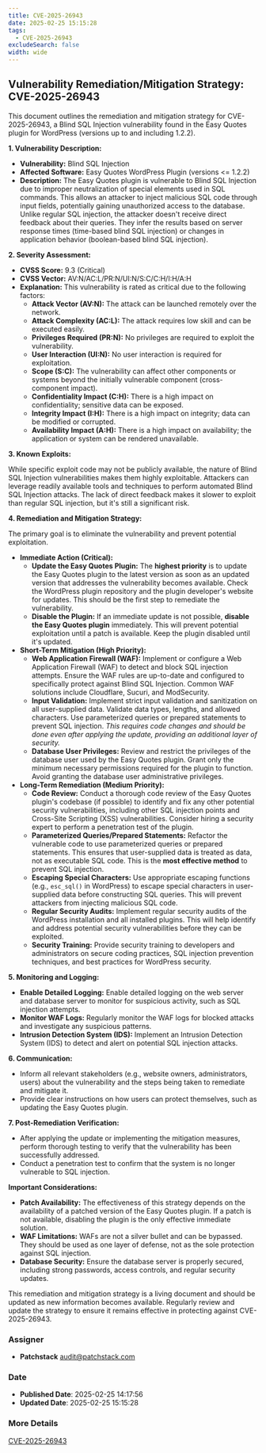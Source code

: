 ```yaml
---
title: CVE-2025-26943
date: 2025-02-25 15:15:28
tags:
  - CVE-2025-26943
excludeSearch: false
width: wide
---
```


## Vulnerability Remediation/Mitigation Strategy: CVE-2025-26943

This document outlines the remediation and mitigation strategy for CVE-2025-26943, a Blind SQL Injection vulnerability found in the Easy Quotes plugin for WordPress (versions up to and including 1.2.2).

**1. Vulnerability Description:**

*   **Vulnerability:** Blind SQL Injection
*   **Affected Software:** Easy Quotes WordPress Plugin (versions <= 1.2.2)
*   **Description:** The Easy Quotes plugin is vulnerable to Blind SQL Injection due to improper neutralization of special elements used in SQL commands.  This allows an attacker to inject malicious SQL code through input fields, potentially gaining unauthorized access to the database.  Unlike regular SQL injection, the attacker doesn't receive direct feedback about their queries.  They infer the results based on server response times (time-based blind SQL injection) or changes in application behavior (boolean-based blind SQL injection).

**2. Severity Assessment:**

*   **CVSS Score:** 9.3 (Critical)
*   **CVSS Vector:** AV:N/AC:L/PR:N/UI:N/S:C/C:H/I:H/A:H
*   **Explanation:** This vulnerability is rated as critical due to the following factors:
    *   **Attack Vector (AV:N):** The attack can be launched remotely over the network.
    *   **Attack Complexity (AC:L):** The attack requires low skill and can be executed easily.
    *   **Privileges Required (PR:N):** No privileges are required to exploit the vulnerability.
    *   **User Interaction (UI:N):** No user interaction is required for exploitation.
    *   **Scope (S:C):** The vulnerability can affect other components or systems beyond the initially vulnerable component (cross-component impact).
    *   **Confidentiality Impact (C:H):** There is a high impact on confidentiality; sensitive data can be exposed.
    *   **Integrity Impact (I:H):** There is a high impact on integrity; data can be modified or corrupted.
    *   **Availability Impact (A:H):** There is a high impact on availability; the application or system can be rendered unavailable.

**3. Known Exploits:**

While specific exploit code may not be publicly available, the nature of Blind SQL Injection vulnerabilities makes them highly exploitable.  Attackers can leverage readily available tools and techniques to perform automated Blind SQL Injection attacks.  The lack of direct feedback makes it slower to exploit than regular SQL injection, but it's still a significant risk.

**4. Remediation and Mitigation Strategy:**

The primary goal is to eliminate the vulnerability and prevent potential exploitation.

*   **Immediate Action (Critical):**
    *   **Update the Easy Quotes Plugin:**  The **highest priority** is to update the Easy Quotes plugin to the latest version as soon as an updated version that addresses the vulnerability becomes available.  Check the WordPress plugin repository and the plugin developer's website for updates.  This should be the first step to remediate the vulnerability.
    *   **Disable the Plugin:** If an immediate update is not possible, **disable the Easy Quotes plugin** immediately. This will prevent potential exploitation until a patch is available.  Keep the plugin disabled until it's updated.
*   **Short-Term Mitigation (High Priority):**
    *   **Web Application Firewall (WAF):** Implement or configure a Web Application Firewall (WAF) to detect and block SQL injection attempts.  Ensure the WAF rules are up-to-date and configured to specifically protect against Blind SQL Injection.  Common WAF solutions include Cloudflare, Sucuri, and ModSecurity.
    *   **Input Validation:** Implement strict input validation and sanitization on all user-supplied data.  Validate data types, lengths, and allowed characters.  Use parameterized queries or prepared statements to prevent SQL injection. *This requires code changes and should be done even after applying the update, providing an additional layer of security.*
    *   **Database User Privileges:** Review and restrict the privileges of the database user used by the Easy Quotes plugin.  Grant only the minimum necessary permissions required for the plugin to function.  Avoid granting the database user administrative privileges.
*   **Long-Term Remediation (Medium Priority):**
    *   **Code Review:** Conduct a thorough code review of the Easy Quotes plugin's codebase (if possible) to identify and fix any other potential security vulnerabilities, including other SQL injection points and Cross-Site Scripting (XSS) vulnerabilities.  Consider hiring a security expert to perform a penetration test of the plugin.
    *   **Parameterized Queries/Prepared Statements:** Refactor the vulnerable code to use parameterized queries or prepared statements.  This ensures that user-supplied data is treated as data, not as executable SQL code. This is the **most effective method** to prevent SQL injection.
    *   **Escaping Special Characters:**  Use appropriate escaping functions (e.g., `esc_sql()` in WordPress) to escape special characters in user-supplied data before constructing SQL queries.  This will prevent attackers from injecting malicious SQL code.
    *   **Regular Security Audits:** Implement regular security audits of the WordPress installation and all installed plugins.  This will help identify and address potential security vulnerabilities before they can be exploited.
    *   **Security Training:**  Provide security training to developers and administrators on secure coding practices, SQL injection prevention techniques, and best practices for WordPress security.

**5. Monitoring and Logging:**

*   **Enable Detailed Logging:** Enable detailed logging on the web server and database server to monitor for suspicious activity, such as SQL injection attempts.
*   **Monitor WAF Logs:** Regularly monitor the WAF logs for blocked attacks and investigate any suspicious patterns.
*   **Intrusion Detection System (IDS):** Implement an Intrusion Detection System (IDS) to detect and alert on potential SQL injection attacks.

**6. Communication:**

*   Inform all relevant stakeholders (e.g., website owners, administrators, users) about the vulnerability and the steps being taken to remediate and mitigate it.
*   Provide clear instructions on how users can protect themselves, such as updating the Easy Quotes plugin.

**7. Post-Remediation Verification:**

*   After applying the update or implementing the mitigation measures, perform thorough testing to verify that the vulnerability has been successfully addressed.
*   Conduct a penetration test to confirm that the system is no longer vulnerable to SQL injection.

**Important Considerations:**

*   **Patch Availability:** The effectiveness of this strategy depends on the availability of a patched version of the Easy Quotes plugin. If a patch is not available, disabling the plugin is the only effective immediate solution.
*   **WAF Limitations:** WAFs are not a silver bullet and can be bypassed. They should be used as one layer of defense, not as the sole protection against SQL injection.
*   **Database Security:**  Ensure the database server is properly secured, including strong passwords, access controls, and regular security updates.

This remediation and mitigation strategy is a living document and should be updated as new information becomes available.  Regularly review and update the strategy to ensure it remains effective in protecting against CVE-2025-26943.

### Assigner
- **Patchstack** <audit@patchstack.com>

### Date
- **Published Date**: 2025-02-25 14:17:56
- **Updated Date**: 2025-02-25 15:15:28

### More Details
[CVE-2025-26943](https://www.cvedetails.com/cve/CVE-2025-26943)